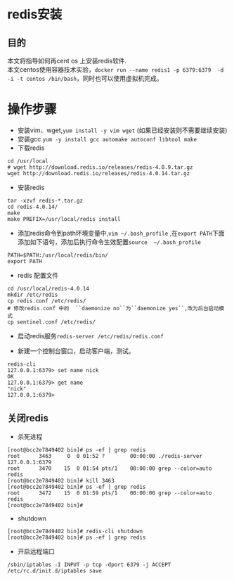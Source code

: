 # redis安装

## 目的  
本文将指导如何再cent os 上安装redis软件.  
本文centos使用容器技术实验，``docker run --name redis1 -p 6379:6379  -d -i -t centos /bin/bash``，同时也可以使用虚拟机完成。

# 操作步骤

* 安装vim、wget,``yum install -y vim wget``  (如果已经安装则不需要继续安装)
* 安装gcc ``yum -y install gcc automake autoconf libtool make``
* 下载redis    
```
cd /usr/local
# wget http://download.redis.io/releases/redis-4.0.9.tar.gz
wget http://download.redis.io/releases/redis-4.0.14.tar.gz
```
* 安装redis
```
tar -xzvf redis-*.tar.gz 
cd redis-4.0.14/
make
make PREFIX=/usr/local/redis install
```

* 添加redis命令到path环境变量中,``vim ~/.bash_profile`` ,在``export PATH``下面添加如下语句，添加后执行命令生效配置``source  ~/.bash_profile``
```
PATH=$PATH:/usr/local/redis/bin/
export PATH
```

*  redis 配置文件

```
cd /usr/local/redis-4.0.14
mkdir /etc/redis 
cp redis.conf /etc/redis/
# 修改redis.conf 中的  ``daemonize no``为``daemonize yes``,改为后台启动模式
cp sentinel.conf /etc/redis/
```

* 启动redis服务``redis-server /etc/redis/redis.conf``

* 新建一个控制台窗口，启动客户端，测试。
```
redis-cli 
127.0.0.1:6379> set name nick
OK
127.0.0.1:6379> get name 
"nick"
127.0.0.1:6379> 
```

## 关闭redis

* 杀死进程
```
[root@bcc2e7849402 bin]# ps -ef | grep redis
root      3463     0  0 01:52 ?        00:00:00 ./redis-server 127.0.0.1:6379
root      3470    15  0 01:54 pts/1    00:00:00 grep --color=auto redis
[root@bcc2e7849402 bin]# kill 3463
[root@bcc2e7849402 bin]# ps -ef | grep redis
root      3472    15  0 01:59 pts/1    00:00:00 grep --color=auto redis
[root@bcc2e7849402 bin]# 
```

* shutdown

```
[root@bcc2e7849402 bin]# redis-cli shutdown
[root@bcc2e7849402 bin]# ps -ef | grep redis
```


* 开启远程端口

```
/sbin/iptables -I INPUT -p tcp -dport 6379 -j ACCEPT
/etc/rc.d/init.d/iptables save
```

